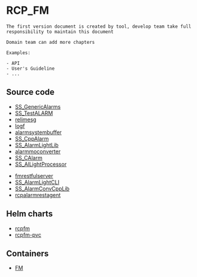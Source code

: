# RCP_FM

```{note}
The first version document is created by tool, develop team take full responsibility to maintain this document

Domain team can add more chapters

Examples:

- API
- User's Guideline
- ...
```

## Source code

- [SS_GenericAlarms](https://gitlabe1.ext.net.nokia.com/RCP/SS_GenericAlarms/-/blob/master/README.md)
- [SS_TestALARM](https://gitlabe1.ext.net.nokia.com/RCP/SS_TestALARM/-/blob/master/README.md)
- [relimesg](https://gitlabe1.ext.net.nokia.com/RCP/relimesg/-/blob/master/README.md)
- [logf](https://gitlabe1.ext.net.nokia.com/RCP/logf/-/blob/master/README.md)
- [alarmsystembuffer](https://gitlabe1.ext.net.nokia.com/RCP/alarmsystembuffer/-/blob/master/README.md)
- [SS_CppAlarm](https://gitlabe1.ext.net.nokia.com/RCP/SS_CppAlarm/-/blob/master/README.md)
- [SS_AlarmLightLib](https://gitlabe1.ext.net.nokia.com/RCP/SS_AlarmLightLib/-/blob/master/README.md)
- [alarmmoconverter](https://gitlabe1.ext.net.nokia.com/RCP/alarmmoconverter/-/blob/master/README.md)
- [SS_CAlarm](https://gitlabe1.ext.net.nokia.com/RCP/SS_CAlarm/-/blob/master/README.md)
- [SS_AlLightProcessor](https://gitlabe1.ext.net.nokia.com/RCP/SS_AlLightProcessor/-/blob/master/README.md)
<!-- Need manual update the document link which subystem is in gerrit -->
- [fmrestfulserver](https://gerrite1.ext.net.nokia.com/#/admin/projects/scm_rcp/fmrestfulserver)
- [SS_AlarmLightCLI](https://gitlabe1.ext.net.nokia.com/RCP/SS_AlarmLightCLI/-/blob/master/README.md)
- [SS_AlarmConvCppLib](https://gitlabe1.ext.net.nokia.com/RCP/SS_AlarmConvCppLib/-/blob/master/README.md)
- [rcpalarmrestagent](https://gitlabe1.ext.net.nokia.com/RCP/rcpalarmrestagent.git/-/blob/master/README.md)

## Helm charts

- [rcpfm](https://gitlabe2.ext.net.nokia.com//rcp/helmcharts/rcpfm/-/blob/master/README.md)
- [rcpfm-pvc](https://gitlabe2.ext.net.nokia.com//rcp/helmcharts/rcpfm-pvc/-/blob/master/README.md)

## Containers

- [FM](https://gitlabe1.ext.net.nokia.com//RCP/Containers/FM/-/blob/master/README.md)
